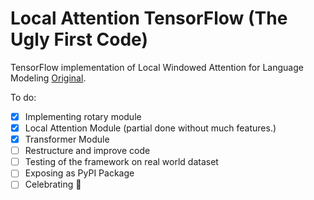 # Local Attention TensorFlow (The Ugly First Code)
TensorFlow implementation of Local Windowed Attention for Language Modeling [Original](https://github.com/lucidrains/local-attention/).

To do:

- [X] Implementing rotary module
- [X] Local Attention Module (partial done without much features.)
- [X] Transformer Module
- [ ] Restructure and improve code
- [ ] Testing of the framework on real world dataset
- [ ] Exposing as PyPI Package
- [ ] Celebrating :gift_heart:
